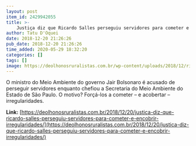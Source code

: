 ```yaml
---
layout: post
item_id: 2429942055
title: >-
    Justiça diz que Ricardo Salles perseguiu servidores para cometer e encobrir irregularidades
author: Tatu D'Oquei
date: 2018-12-20 21:26:26
pub_date: 2018-12-20 21:26:26
time_added: 2020-05-29 18:32:20
categories: []
tags: []
image: https://deolhonosruralistas.com.br/wp-content/uploads/2018/12/ricardosalles-endireita.jpg
---
```


O ministro do Meio Ambiente do governo Jair Bolsonaro é acusado de perseguir servidores enquanto chefiou a Secretaria do Meio Ambiente do Estado de São Paulo. O motivo? Forçá-los a cometer – e acobertar – irregularidades.

**Link:** [https://deolhonosruralistas.com.br/2018/12/20/justica-diz-que-ricardo-salles-perseguiu-servidores-para-cometer-e-encobrir-irregularidades/](https://deolhonosruralistas.com.br/2018/12/20/justica-diz-que-ricardo-salles-perseguiu-servidores-para-cometer-e-encobrir-irregularidades/)

